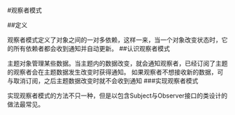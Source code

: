 #观察者模式

##定义

观察者模式定义了对象之间的一对多依赖，这样一来，当一个对象改变状态时，它的所有依赖者都会收到通知并自动更新。
##认识观察者模式

主题对象管理某些数据。当主题内的数据改变，就会通知观察者，已经订阅了主题的观察者会在主题数据发生改变时获得通知。
如果观察者不想接收新的数据，可与取消订阅，之后主题数据改变时就不会收到通知
###实现观察者模式

实现观察者模式的方法不只一种，但是以包含Subject与Observer接口的类设计的做法最常见。